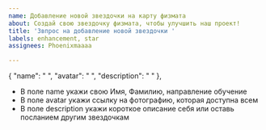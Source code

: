 ```yaml
---
name: Добавление новой звездочки на карту физмата
about: Создай свою звездочку физмата, чтобы улучшить наш проект!
title: 'Звпрос на добавление новой звездочки '
labels: enhancement, star
assignees: Phoenixmaaaa

---
```


{
    "name": " ",
    "avatar": " ",
    "description": " "
},
- В поле name укажи свою Имя, Фамилию, направление обучение
- В поле avatar укажи ссылку на фотографию, которая доступна всем
- В поле description укажи короткое описание себя или оставь посланием другим звездочкам
